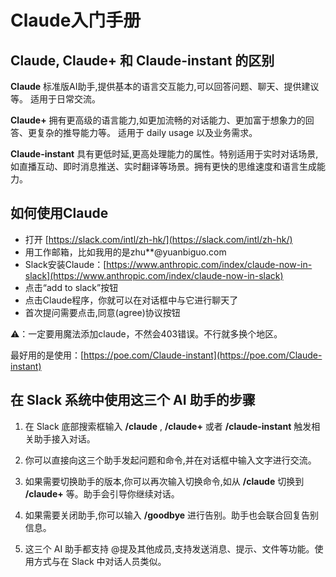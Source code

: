 # Claude入门手册

## Claude, Claude+ 和 Claude-instant 的区别

**Claude** 标准版AI助手,提供基本的语言交互能力,可以回答问题、聊天、提供建议等。  适用于日常交流。 

**Claude+** 拥有更高级的语言能力,如更加流畅的对话能力、更加富于想象力的回答、更复杂的推导能力等。   适用于 daily usage 以及业务需求。 

**Claude-instant** 具有更低时延,更高处理能力的属性。特别适用于实时对话场景,如直播互动、即时消息推送、实时翻译等场景。拥有更快的思维速度和语言生成能力。 

## 如何使用Claude

- 打开 [https://slack.com/intl/zh-hk/](https://slack.com/intl/zh-hk/)
- 用工作邮箱，比如我用的是zhu**@yuanbiguo.com
- Slack安装Claude：[https://www.anthropic.com/index/claude-now-in-slack](https://www.anthropic.com/index/claude-now-in-slack)
- 点击“add to slack”按钮
- 点击Claude程序，你就可以在对话框中与它进行聊天了
- 首次提问需要点击,同意(agree)协议按钮

⚠️：一定要用魔法添加claude，不然会403错误。不行就多换个地区。

最好用的是使用：[https://poe.com/Claude-instant](https://poe.com/Claude-instant)

## 在 Slack 系统中使用这三个 AI 助手的步骤

1. 在 Slack 底部搜索框输入 **/claude** , **/claude+** 或者 **/claude-instant** 触发相关助手接入对话。 

2. 你可以直接向这三个助手发起问题和命令,并在对话框中输入文字进行交流。 

3. 如果需要切换助手的版本,你可以再次输入切换命令,如从 **/claude** 切换到 **/claude+** 等。助手会引导你继续对话。 

4. 如果需要关闭助手,你可以输入 **/goodbye** 进行告别。助手也会联合回复告别信息。 

5. 这三个 AI 助手都支持 @提及其他成员,支持发送消息、提示、文件等功能。使用方式与在 Slack 中对话人员类似。 

